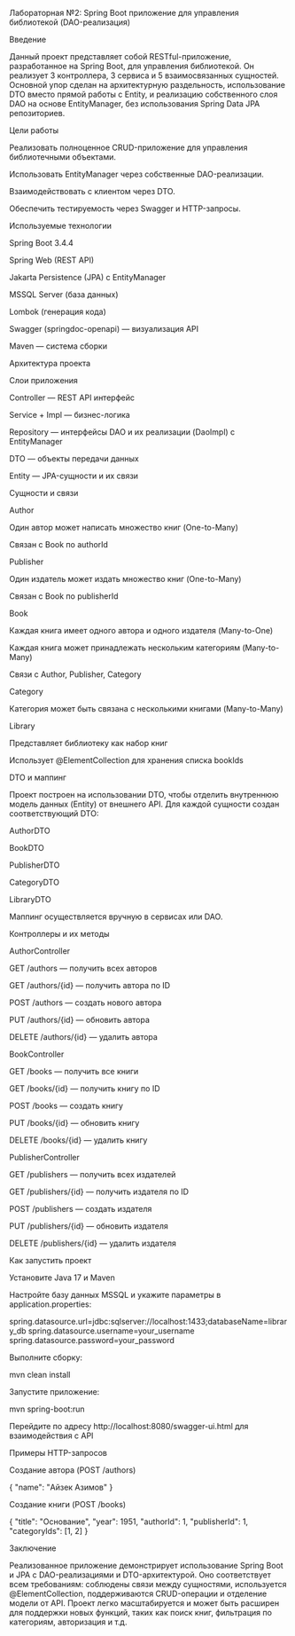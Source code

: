 Лабораторная №2: Spring Boot приложение для управления библиотекой (DAO-реализация)

Введение

Данный проект представляет собой RESTful-приложение, разработанное на Spring Boot, для управления библиотекой. Он реализует 3 контроллера, 3 сервиса и 5 взаимосвязанных сущностей. Основной упор сделан на архитектурную раздельность, использование DTO вместо прямой работы с Entity, и реализацию собственного слоя DAO на основе EntityManager, без использования Spring Data JPA репозиториев.

Цели работы

Реализовать полноценное CRUD-приложение для управления библиотечными объектами.

Использовать EntityManager через собственные DAO-реализации.

Взаимодействовать с клиентом через DTO.

Обеспечить тестируемость через Swagger и HTTP-запросы.

Используемые технологии

Spring Boot 3.4.4

Spring Web (REST API)

Jakarta Persistence (JPA) с EntityManager

MSSQL Server (база данных)

Lombok (генерация кода)

Swagger (springdoc-openapi) — визуализация API

Maven — система сборки

Архитектура проекта

Слои приложения

Controller — REST API интерфейс

Service + Impl — бизнес-логика

Repository — интерфейсы DAO и их реализации (DaoImpl) с EntityManager

DTO — объекты передачи данных

Entity — JPA-сущности и их связи

Сущности и связи

Author

Один автор может написать множество книг (One-to-Many)

Связан с Book по authorId

Publisher

Один издатель может издать множество книг (One-to-Many)

Связан с Book по publisherId

Book

Каждая книга имеет одного автора и одного издателя (Many-to-One)

Каждая книга может принадлежать нескольким категориям (Many-to-Many)

Связи с Author, Publisher, Category

Category

Категория может быть связана с несколькими книгами (Many-to-Many)

Library

Представляет библиотеку как набор книг

Использует @ElementCollection для хранения списка bookIds

DTO и маппинг

Проект построен на использовании DTO, чтобы отделить внутреннюю модель данных (Entity) от внешнего API. Для каждой сущности создан соответствующий DTO:

AuthorDTO

BookDTO

PublisherDTO

CategoryDTO

LibraryDTO

Маппинг осуществляется вручную в сервисах или DAO.

Контроллеры и их методы

AuthorController

GET /authors — получить всех авторов

GET /authors/{id} — получить автора по ID

POST /authors — создать нового автора

PUT /authors/{id} — обновить автора

DELETE /authors/{id} — удалить автора

BookController

GET /books — получить все книги

GET /books/{id} — получить книгу по ID

POST /books — создать книгу

PUT /books/{id} — обновить книгу

DELETE /books/{id} — удалить книгу

PublisherController

GET /publishers — получить всех издателей

GET /publishers/{id} — получить издателя по ID

POST /publishers — создать издателя

PUT /publishers/{id} — обновить издателя

DELETE /publishers/{id} — удалить издателя

Как запустить проект

Установите Java 17 и Maven

Настройте базу данных MSSQL и укажите параметры в application.properties:

spring.datasource.url=jdbc:sqlserver://localhost:1433;databaseName=library_db
spring.datasource.username=your_username
spring.datasource.password=your_password

Выполните сборку:

mvn clean install

Запустите приложение:

mvn spring-boot:run

Перейдите по адресу http://localhost:8080/swagger-ui.html для взаимодействия с API

Примеры HTTP-запросов

Создание автора (POST /authors)

{
  "name": "Айзек Азимов"
}

Создание книги (POST /books)

{
  "title": "Основание",
  "year": 1951,
  "authorId": 1,
  "publisherId": 1,
  "categoryIds": [1, 2]
}

Заключение

Реализованное приложение демонстрирует использование Spring Boot и JPA с DAO-реализациями и DTO-архитектурой. Оно соответствует всем требованиям: соблюдены связи между сущностями, используется @ElementCollection, поддерживаются CRUD-операции и отделение модели от API. Проект легко масштабируется и может быть расширен для поддержки новых функций, таких как поиск книг, фильтрация по категориям, авторизация и т.д.
